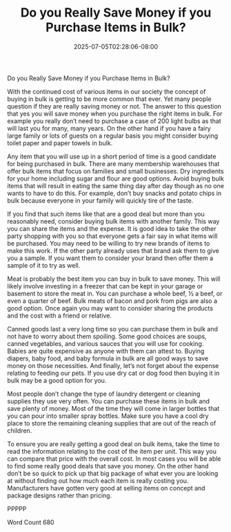 ﻿---
title: "Do you Really Save Money if you Purchase Items in Bulk?"
date: 2025-07-05T02:28:06-08:00
description: "txt Tips for Web Success"
featured_image: "/images/txt.jpg"
tags: ["txt"]
---

Do you Really Save Money if you Purchase Items in Bulk?

With the continued cost of various items in our society the concept of buying in bulk is getting to be more common that ever. Yet many people question if they are really saving money or not. The answer to this question that yes you will save money when you purchase the right items in bulk. For example you really don’t need to purchase a case of 200 light bulbs as that will last you for many, many years. On the other hand if you have a fairy large family or lots of guests on a regular basis you might consider buying toilet paper and paper towels in bulk.

Any item that you will use up in a short period of time is a good candidate for being purchased in bulk. There are many membership warehouses that offer bulk items that focus on families and small businesses. Dry ingredients for your home including sugar and flour are good options. Avoid buying bulk items that will result in eating the same thing day after day though as no one wants to have to do this. For example, don’t buy snacks and potato chips in bulk because everyone in your family will quickly tire of the taste.

If you find that such items like that are a good deal but more than you reasonably need, consider buying bulk items with another family. This way you can share the items and the expense. It is good idea to take the other party shopping with you so that everyone gets a fair say in what items will be purchased. You may need to be willing to try new brands of items to make this work. If the other party already uses that brand ask them to give you a sample. If you want them to consider your brand then offer them a sample of it to try as well. 

Meat is probably the best item you can buy in bulk to save money. This will likely involve investing in a freezer that can be kept in your garage or basement to store the meat in. You can purchase a whole beef, ½ a beef, or even a quarter of beef. Bulk meats of bacon and pork from pigs are also a good option. Once again you may want to consider sharing the products and the cost with a friend or relative. 

Canned goods last a very long time so you can purchase them in bulk and not have to worry about them spoiling. Some good choices are soups, canned vegetables, and various sauces that you will use for cooking. Babies are quite expensive as anyone with them can attest to. Buying diapers, baby food, and baby formula in bulk are all good ways to save money on those necessities. And finally, let’s not forget about the expense relating to feeding our pets. If you use dry cat or dog food then buying it in bulk may be a good option for you. 

Most people don’t change the type of laundry detergent or cleaning supplies they use very often. You can purchase these items in bulk and save plenty of money. Most of the time they will come in larger bottles that you can pour into smaller spray bottles. Make sure you have a cool dry place to store the remaining cleaning supplies that are out of the reach of children. 

To ensure you are really getting a good deal on bulk items, take the time to read the information relating to the cost of the item per unit. This way you can compare that price with the overall cost. In most cases you will be able to find some really good deals that save you money. On the other hand don’t be so quick to pick up that big package of what ever you are looking at without finding out how much each item is really costing you. Manufacturers have gotten very good at selling items on concept and package designs rather than pricing. 

PPPPP

Word Count 680



